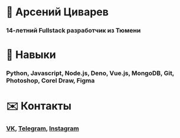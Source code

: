 # 👹 Арсений Циварев
### 14-летний Fullstack разработчик из Тюмени

# 🔧 Навыки
### Python, Javascript, Node.js, Deno, Vue.js, MongoDB, Git, Photoshop, Corel Draw, Figma

# ✉️ Контакты
### [VK](https://vk.com/nitroauth), [Telegram](https://t.me/nitroauth), [Instagram](https://instagram.com/nitroauth)
